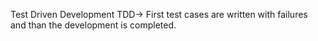 Test Driven Development TDD->
First test cases are written with failures and than the development is completed.